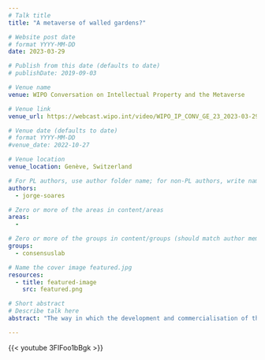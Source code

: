 ```yaml
---
# Talk title
title: "A metaverse of walled gardens?"

# Website post date
# format YYYY-MM-DD
date: 2023-03-29

# Publish from this date (defaults to date)
# publishDate: 2019-09-03

# Venue name
venue: WIPO Conversation on Intellectual Property and the Metaverse

# Venue link
venue_url: https://webcast.wipo.int/video/WIPO_IP_CONV_GE_23_2023-03-29_AM_118938?startTime=773

# Venue date (defaults to date)
# format YYYY-MM-DD
#venue_date: 2022-10-27

# Venue location
venue_location: Genève, Switzerland

# For PL authors, use author folder name; for non-PL authors, write name as in paper within ""
authors:
  - jorge-soares

# Zero or more of the areas in content/areas
areas:
  - 

# Zero or more of the groups in content/groups (should match author membership)
groups:
  - consensuslab

# Name the cover image featured.jpg
resources:
  - title: featured-image
    src: featured.png

# Short abstract
# Describe talk here
abstract: "The way in which the development and commercialisation of the metaverse unfold may result in an open architecture for collaborative innovation and participation, or in a series of silos tightly controlled by a small number of commercial entities. But does the outcome even matter? And, if so, how can we shape it? We will briefly go over the implications for users, developers, and regulators, and the role that emerging standards might play."

---
```


{{< youtube 3FIFoo1bBgk >}}
